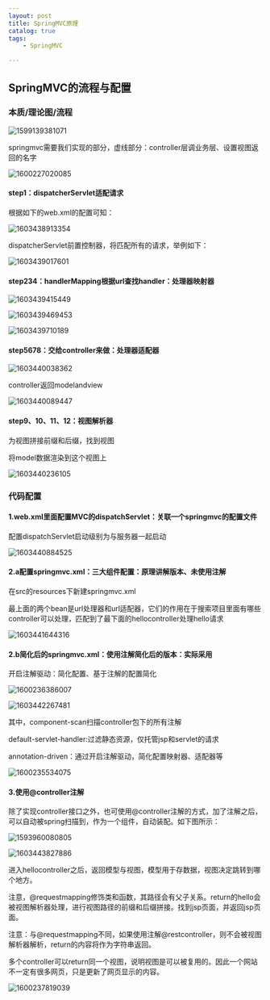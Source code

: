 ```yaml
---
layout: post
title: SpringMVC原理
catalog: true
tags:
    - SpringMVC

---
```




## SpringMVC的流程与配置

### 本质/理论图/流程

![1599139381071](https://gitee.com/chrisxyq/picgo/raw/master/img/1599139381071.png)

springmvc需要我们实现的部分，虚线部分：controller层调业务层、设置视图返回的名字

![1600227020085](https://gitee.com/chrisxyq/picgo/raw/master/img/1600227020085.png)

#### step1：dispatcherServlet适配请求

根据如下的web.xml的配置可知：

![1603438913354](https://gitee.com/chrisxyq/picgo/raw/master/img/1603438913354.png)

dispatcherServlet前置控制器，将匹配所有的请求，举例如下：

![1603439017601](https://gitee.com/chrisxyq/picgo/raw/master/img/1603439017601.png)

#### step234：handlerMapping根据url查找handler：**处理器映射器**

![1603439415449](https://gitee.com/chrisxyq/picgo/raw/master/img/1603439415449.png)

![1603439469453](https://gitee.com/chrisxyq/picgo/raw/master/img/1603439469453.png)

![1603439710189](https://gitee.com/chrisxyq/picgo/raw/master/img/1603439710189.png)

#### step5678：交给controller来做：**处理器适配器**

![1603440038362](https://gitee.com/chrisxyq/picgo/raw/master/img/1603440038362.png)

controller返回modelandview

![1603440089447](https://gitee.com/chrisxyq/picgo/raw/master/img/1603440089447.png)

#### step9、10、11、12：**视图解析器**

为视图拼接前缀和后缀，找到视图

将model数据渲染到这个视图上

![1603440236105](https://gitee.com/chrisxyq/picgo/raw/master/img/1603440236105.png)

### 代码配置

#### 1.web.xml里面配置MVC的dispatchServlet：**关联一个springmvc的配置文件**

配置dispatchServlet启动级别为与服务器一起启动

![1603440884525](https://gitee.com/chrisxyq/picgo/raw/master/img/1603440884525.png)

#### 2.a配置springmvc.xml：三大组件配置：原理讲解版本、未使用注解

在src的resources下新建springmvc.xml

最上面的两个bean是url处理器和url适配器，它们的作用在于搜索项目里面有哪些controller可以处理，匹配到了最下面的hellocontroller处理hello请求

![1603441644316](https://gitee.com/chrisxyq/picgo/raw/master/img/1603441644316.png)

#### 2.b简化后的springmvc.xml：使用注解简化后的版本：实际采用

开启注解驱动：简化配置、基于注解的配置简化

![1600236386007](https://gitee.com/chrisxyq/picgo/raw/master/img/1600236386007.png)

![1603442267481](https://gitee.com/chrisxyq/picgo/raw/master/img/1603442267481.png)

其中，component-scan扫描controller包下的所有注解

default-servlet-handler:过滤静态资源，仅托管jsp和servlet的请求

annotation-driven：通过开启注解驱动，简化配置映射器、适配器等

![1600235534075](https://gitee.com/chrisxyq/picgo/raw/master/img/1600235534075.png)



#### 3.使用@controller注解

除了实现controller接口之外，也可使用@controller注解的方式，加了注解之后，可以自动被spring扫描到，作为一个组件，自动装配。如下图所示：

![1593960080805](https://gitee.com/chrisxyq/picgo/raw/master/img/1593960080805.png)

![1603443827886](https://gitee.com/chrisxyq/picgo/raw/master/img/1603443827886.png)

进入hellocontroller之后，返回模型与视图，模型用于存数据，视图决定跳转到哪个地方。

注意，@requestmapping修饰类和函数，其路径会有父子关系。return的hello会被视图解析器处理，进行视图路径的前缀和后缀拼接。找到jsp页面，并返回jsp页面。

注意：与@requestmapping不同，如果使用注解@restcontroller，则不会被视图解析器解析，return的内容将作为字符串返回。

多个controller可以return同一个视图，说明视图是可以被复用的。因此一个网站不一定有很多网页，只是更新了网页显示的内容。

![1600237819039](https://gitee.com/chrisxyq/picgo/raw/master/img/1600237819039.png)